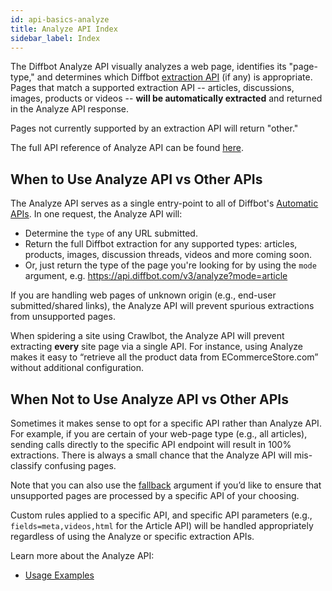 ```yaml
---
id: api-basics-analyze
title: Analyze API Index
sidebar_label: Index
---
```


The Diffbot Analyze API visually analyzes a web page, identifies its "page-type," and determines which Diffbot [extraction API](api-basics-index) (if any) is appropriate. Pages that match a supported extraction API -- articles, discussions, images, products or videos -- **will be automatically extracted** and returned in the Analyze API response.

Pages not currently supported by an extraction API will return "other."

The full API reference of Analyze API can be found [here](api-analyze).

## When to Use Analyze API vs Other APIs

The Analyze API serves as a single entry-point to all of Diffbot's [Automatic APIs](api-basics-index). In one request, the Analyze API will:

- Determine the `type` of any URL submitted.
- Return the full Diffbot extraction for any supported types: articles, products, images, discussion threads, videos and more coming soon.
- Or, just return the type of the page you're looking for by using the `mode` argument, e.g. https://api.diffbot.com/v3/analyze?mode=article

If you are handling web pages of unknown origin (e.g., end-user submitted/shared links), the Analyze API will prevent spurious extractions from unsupported pages.

When spidering a site using Crawlbot, the Analyze API will prevent extracting **every** site page via a single API. For instance, using Analyze makes it easy to “retrieve all the product data from ECommerceStore.com” without additional configuration.

## When Not to Use Analyze API vs Other APIs

Sometimes it makes sense to opt for a specific API rather than Analyze API. For example, if you are certain of your web-page type (e.g., all articles), sending calls directly to the specific API endpoint will result in 100% extractions. There is always a small chance that the Analyze API will mis-classify confusing pages.

Note that you can also use the [fallback](guides-analyze-api-fallback) argument if you’d like to ensure that unsupported pages are processed by a specific API of your choosing.

Custom rules applied to a specific API, and specific API parameters (e.g., `fields=meta,videos,html` for the Article API) will be handled appropriately regardless of using the Analyze or specific extraction APIs.

Learn more about the Analyze API:

- [Usage Examples](api-usage-analyze)